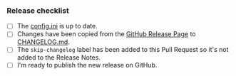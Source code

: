 ### Release checklist
- [ ] The [config.ini](https://github.com/sqlfluff/sqlfluff/blob/master/src/sqlfluff/config.ini) is up to date.
- [ ] Changes have been copied from the [GitHub Release Page](https://github.com/sqlfluff/sqlfluff/releases) to [CHANGELOG.md](https://github.com/sqlfluff/sqlfluff/blob/main/CHANGELOG.md).
- [ ] The `skip-changelog` label has been added to this Pull Request so it's not added to the Release Notes.
- [ ] I'm ready to publish the new release on GitHub.
